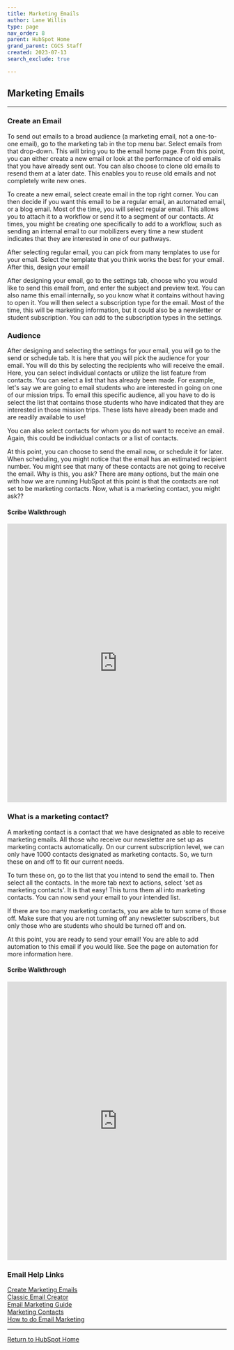 ```yaml
---
title: Marketing Emails
author: Lane Willis
type: page
nav_order: 8
parent: HubSpot Home
grand_parent: CGCS Staff
created: 2023-07-13
search_exclude: true

---
```


## Marketing Emails

---

### Create an Email

To send out emails to a broad audience (a marketing email, not a one-to-one email), go to the marketing tab in the top menu bar. Select emails from that drop-down. This will bring you to the email home page. From this point, you can either create a new email or look at the performance of old emails that you have already sent out. You can also choose to clone old emails to resend them at a later date. This enables you to reuse old emails and not completely write new ones.

To create a new email, select create email in the top right corner. You can then decide if you want this email to be a regular email, an automated email, or a blog email. Most of the time, you will select regular email. This allows you to attach it to a workflow or send it to a segment of our contacts. At times, you might be creating one specifically to add to a workflow, such as sending an internal email to our mobilizers every time a new student indicates that they are interested in one of our pathways.

After selecting regular email, you can pick from many templates to use for your email. Select the template that you think works the best for your email. After this, design your email!

After designing your email, go to the settings tab, choose who you would like to send this email from, and enter the subject and preview text. You can also name this email internally, so you know what it contains without having to open it. You will then select a subscription type for the email. Most of the time, this will be marketing information, but it could also be a newsletter or student subscription. You can add to the subscription types in the settings.

### Audience

After designing and selecting the settings for your email, you will go to the send or schedule tab. It is here that you will pick the audience for your email. You will do this by selecting the recipients who will receive the email. Here, you can select individual contacts or utilize the list feature from contacts. You can select a list that has already been made. For example, let's say we are going to email students who are interested in going on one of our mission trips. To email this specific audience, all you have to do is select the list that contains those students who have indicated that they are interested in those mission trips. These lists have already been made and are readily available to use!

You can also select contacts for whom you do not want to receive an email. Again, this could be individual contacts or a list of contacts.

At this point, you can choose to send the email now, or schedule it for later. When scheduling, you might notice that the email has an estimated recipient number. You might see that many of these contacts are not going to receive the email. Why is this, you ask? There are many options, but the main one with how we are running HubSpot at this point is that the contacts are not set to be marketing contacts. Now, what is a marketing contact, you might ask??

#### Scribe Walkthrough

<iframe src="https://scribehow.com/embed/Create_and_Send_Email_in_HubSpot_Marketing_Platform__-yM91y8yQBWutIgA9Yw5_w" width="100%" height="640" allowfullscreen frameborder="0"></iframe>

### What is a marketing contact?

A marketing contact is a contact that we have designated as able to receive marketing emails. All those who receive our newsletter are set up as marketing contacts automatically. On our current subscription level, we can only have 1000 contacts designated as marketing contacts. So, we turn these on and off to fit our current needs.

To turn these on, go to the list that you intend to send the email to. Then select all the contacts. In the more tab next to actions, select 'set as marketing contacts'. It is that easy! This turns them all into marketing contacts. You can now send your email to your intended list.

If there are too many marketing contacts, you are able to turn some of those off. Make sure that you are not turning off any newsletter subscribers, but only those who are students who should be turned off and on.

At this point, you are ready to send your email! You are able to add automation to this email if you would like. See the page on automation for more information here.

#### Scribe Walkthrough

<iframe src="https://scribehow.com/embed/Set_contacts_as_marketing_in_HubSpot_CRM__vBqvxRx6Q86rPT9WT9HyqA" width="100%" height="640" allowfullscreen frameborder="0"></iframe>

### Email Help Links
[Create Marketing Emails](https://knowledge.hubspot.com/email/create-marketing-emails-in-the-drag-and-drop-email-editor)  
[Classic Email Creator](https://knowledge.hubspot.com/email/create-and-send-marketing-emails-with-the-updated-classic-editor)  
[Email Marketing Guide](https://blog.hubspot.com/marketing/email-marketing-guide)  
[Marketing Contacts](https://knowledge.hubspot.com/contacts/marketing-contacts)  
[How to do Email Marketing](https://blog.hubspot.com/customers/-how-to-do-email-marketing-with-hubspot)  

---

[Return to HubSpot Home](/cgcs-staff-information/hubspot/hubspot.html)
